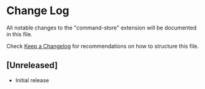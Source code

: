 # Change Log

All notable changes to the "command-store" extension will be documented in this file.

Check [Keep a Changelog](http://keepachangelog.com/) for recommendations on how to structure this file.

## [Unreleased]

- Initial release
